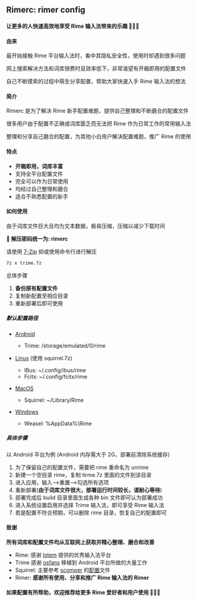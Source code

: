 ## Rimerc: rimer config

#### 让更多的人快速高效地享受 Rime 输入法带来的乐趣 🎉🎉🎉

#### 由来

最开始接触 Rime 平台输入法时，看中其隐私安全性，使用时却遇到很多问题

网上搜索解决方法和词库很费时且效率低下，非常渴望有开箱即用的配置文件

自己不断摸索的过程中萌生分享配置，帮助大家快速入手 Rime 输入法的想法

#### 简介

Rimerc 是为了解决 Rime 新手配置难题，提供自己整理和不断磨合的配置文件

很多用户由于配置不正确或词库匮乏而无法把 Rime 作为日常工作的常用输入法

整理和分享自己磨合的配置，为其他小白用户解决配置难题，推广 Rime 的使用

#### 特点

- **开箱即用，词库丰富**
- 支持全平台配置文件
- 完全可以作为日常使用
- 均经过自己整理和磨合
- 适合不熟悉配置的新手

#### 如何使用

由于词库文件巨大且均为文本数据，极易压缩，压缩以减少下载时间

**📢 解压密码统一为: rimerc**

请使用 [7-Zip](https://www.7-zip.org/) 抑或使用命令行进行解压
 ``` bash
 7z x trime.7z
 ```

总体步骤
1. **备份原有配置文件**
2. 复制新配置至相应目录
3. 重新部署后即可使用

##### 默认配置路径

- [Android](https://github.com/osfans/trime)
  - Trime: /storage/emulated/0/rime

- [Linux](https://github.com/rime/ibus-rime) (使用 squirrel.7z)

  - IBus: ~/.config/ibus/rime
  - Fcitx: ~/.config/fcitx/rime

- [MacOS](https://github.com/rime/squirrel)

  - Squirrel: ~/Library/Rime

- [Windows](https://github.com/rime/weasel)

  - Weasel: %AppData%\Rime

##### 具体步骤

以 Android 平台为例 (Android 内存需大于 2G，部署前清除系统缓存)

1. 为了保留自己的配置文件，需要把 rime 重命名为 unrime
2. 新建一个空目录 rime，复制 tirme.7z 里面的文件到该目录
3. 进入应用，输入-->重置-->勾选所有选项
4. 重新部署(**由于词库文件很大，部署运行时间较长，请耐心等待**)
5. 部署完成后 build 目录里面生成各种 bin 文件即可认为部署成功
6. 进入系统设置启用并选择 Trime 输入法，即可享受 Rime 输入法
7. 若是配置不符合预期，可以删除 rime 目录，恢复自己的配置即可

#### 致谢

**所有词库和配置文件均从互联网上获取并精心整理、磨合和改善**
- Rime: 感谢 [lotem](https://github.com/lotem) 提供的优秀输入法平台
- Trime 感谢 [osfans](https://github.com/osfans) 移植到 Android 平台所做的大量工作
- Squirrel: 主要参考 [scomper](https://github.com/scomper) 的[配置](https://github.com/scomper/Rime)文件 
- Rimer: **感谢所有使用、分享和推广 Rime 输入法的 Rimer**

#### 如果配置有所帮助，欢迎推荐给更多 Rime 爱好者和用户使用 🥳🥳🥳

